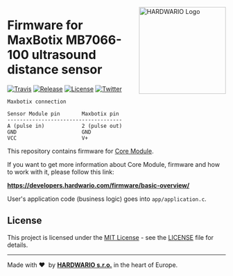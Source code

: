 <a href="https://www.hardwario.com/"><img src="https://www.hardwario.com/ci/assets/hw-logo.svg" width="200" alt="HARDWARIO Logo" align="right"></a>

# Firmware for MaxBotix MB7066-100 ultrasound distance sensor

[![Travis](https://www.travis-ci.com/hardwario/twr-radio-maxbotix-ultrasound-distance.svg?branch=master)](https://www.travis-ci.com/hardwario/twr-radio-maxbotix-ultrasound-distance)
[![Release](https://img.shields.io/github/release/bigclownprojects/bcf-lcd-maxbotix-ultrasound-distance.svg)](https://github.com/bigclownprojects/bcf-lcd-maxbotix-ultrasound-distance/releases)
[![License](https://img.shields.io/github/license/bigclownprojects/bcf-lcd-maxbotix-ultrasound-distance.svg)](https://github.com/bigclownprojects/bcf-lcd-maxbotix-ultrasound-distance/blob/master/LICENSE)
[![Twitter](https://img.shields.io/twitter/follow/hardwario_en.svg?style=social&label=Follow)](https://twitter.com/hardwario_en)

```
Maxbotix connection

Sensor Module pin       Maxbotix pin
-------------------------------------
A (pulse in)            2 (pulse out)
GND                     GND
VCC                     V+
```

This repository contains firmware for [Core Module](https://shop.bigclown.com/core-module).

If you want to get more information about Core Module, firmware and how to work with it, please follow this link:

**https://developers.hardwario.com/firmware/basic-overview/**

User's application code (business logic) goes into `app/application.c`.

## License

This project is licensed under the [MIT License](https://opensource.org/licenses/MIT/) - see the [LICENSE](LICENSE) file for details.

--- 

Made with &#x2764;&nbsp; by [**HARDWARIO s.r.o.**](https://www.hardwario.com/) in the heart of Europe.
